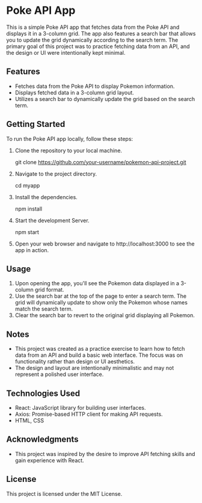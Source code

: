 # Poke API App

This is a simple Poke API app that fetches data from the Poke API and displays it in a 3-column grid. The app also features a search bar that allows you to update the grid dynamically according to the search term. The primary goal of this project was to practice fetching data from an API, and the design or UI were intentionally kept minimal.

## Features

- Fetches data from the Poke API to display Pokemon information.
- Displays fetched data in a 3-column grid layout.
- Utilizes a search bar to dynamically update the grid based on the search term.

## Getting Started

To run the Poke API app locally, follow these steps:

1. Clone the repository to your local machine.
   
   git clone https://github.com/your-username/pokemon-api-project.git

2. Navigate to the project directory.

    cd myapp

3. Install the dependencies.

    npm install

4. Start the development Server.

    npm start

5. Open your web browser and navigate to http://localhost:3000 to see the app in action.

## Usage

1. Upon opening the app, you'll see the Pokemon data displayed in a 3-column grid format.
2. Use the search bar at the top of the page to enter a search term. The grid will dynamically update to show only the Pokemon whose names match the search term.
3. Clear the search bar to revert to the original grid displaying all Pokemon.

## Notes

- This project was created as a practice exercise to learn how to fetch data from an API and build a basic web interface. The focus was on functionality rather than design or UI aesthetics.
- The design and layout are intentionally minimalistic and may not represent a polished user interface.

## Technologies Used

- React: JavaScript library for building user interfaces.
- Axios: Promise-based HTTP client for making API requests.
- HTML, CSS

## Acknowledgments

- This project was inspired by the desire to improve API fetching skills and gain experience with React.

## License

This project is licensed under the MIT License.